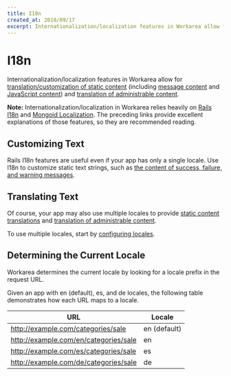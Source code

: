 ```yaml
---
title: I18n
created_at: 2018/09/17
excerpt: Internationalization/localization features in Workarea allow for translation/customization of static content (including message content and JavaScript content) and translation of administrable content.
---
```


# I18n

Internationalization/localization features in Workarea allow for [translation/customization of static content](translate-or-customize-static-content.html) (including [message content](translate-or-customize-message-content.html) and [JavaScript content](translate-javascript-content.html)) and [translation of administrable content](translate-administrable-content.html).

**Note:** Internationalization/localization in Workarea relies heavily on [Rails I18n](http://guides.rubyonrails.org/i18n.html) and [Mongoid Localization](https://docs.mongodb.org/ecosystem/tutorial/ruby-mongoid-tutorial/#localized-fields). The preceding links provide excellent explanations of those features, so they are recommended reading.

## Customizing Text

Rails I18n features are useful even if your app has only a single locale. Use I18n to customize static text strings, such as [the content of success, failure, and warning messages](translate-or-customize-message-content.html).

## Translating Text

Of course, your app may also use multiple locales to provide [static content translations](translate-or-customize-static-content.html) and [translation of administrable content](translate-administrable-content.html).

To use multiple locales, start by [configuring locales](configure-locales.html).

## Determining the Current Locale

Workarea determines the current locale by looking for a locale prefix in the request URL.

Given an app with en (default), es, and de locales, the following table demonstrates how each URL maps to a locale.

| URL | Locale |
| --- | --- |
| http://example.com/categories/sale | en (default) |
| http://example.com/en/categories/sale | en |
| http://example.com/es/categories/sale | es |
| http://example.com/de/categories/sale | de |


